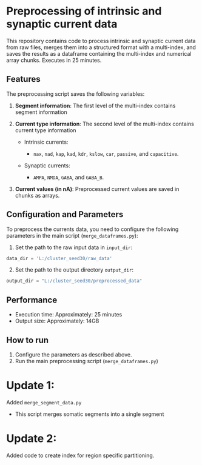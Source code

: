 # Preprocessing of intrinsic and synaptic current data
This repository contains code to process intrinsic and synaptic current data from raw files, merges them into a structured format with a multi-index, and saves the results as a dataframe containing the multi-index and numerical array chunks.
Executes in 25 minutes.

## **Features**

The preprocessing script saves the following variables:

1. **Segment information**: The first level of the multi-index contains segment information

2. **Current type information**: The second level of the multi-index contains current type information
   - Intrinsic currents:
      - `nax`, `nad`, `kap`, `kad`, `kdr`, `kslow`, `car`, `passive`, and `capacitive`.

   - Synaptic currents:
      - `AMPA`, `NMDA`, `GABA`, and `GABA_B`.

3. **Current values (in nA)**: Preprocessed current values are saved in chunks as arrays. 

## **Configuration and Parameters**

To preprocess the currents data, you need to configure the following parameters in the main script (`merge_dataframes.py`):

1. Set the path to the raw input data in `input_dir`:
```python
data_dir = 'L:/cluster_seed30/raw_data'
```
2. Set the path to the output directory `output_dir`:
```python
output_dir = "L:/cluster_seed30/preprocessed_data"
```

## **Performance**
- Execution time: Approximately: 25 minutes
- Output size: Approximately: 14GB

## **How to run**
1. Configure the parameters as described above.
2. Run the main preprocessing script (`merge_dataframes.py`)

# Update 1:
Added `merge_segment_data.py`
- This script merges somatic segments into a single segment

# Update 2:
Added code to create index for region specific partitioning.
